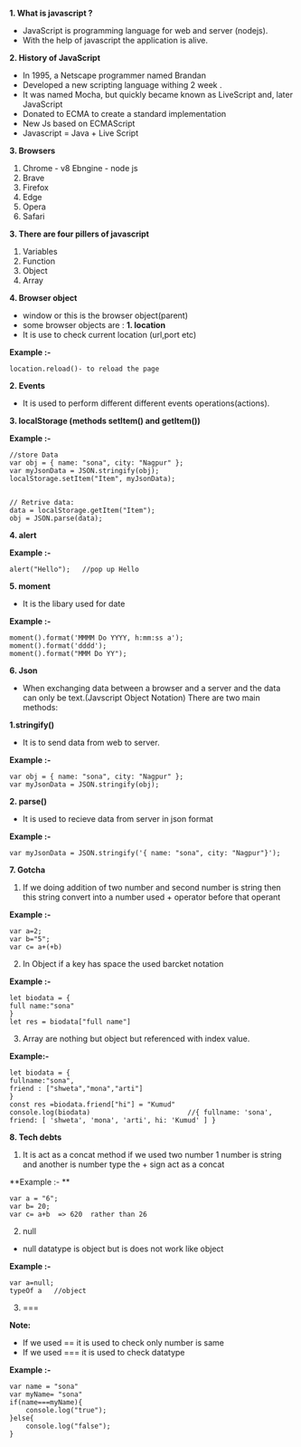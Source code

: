 **1. What is javascript ?**
- JavaScript is programming language for web and server (nodejs).
- With the help of javascript the application is alive.

**2. History of JavaScript**
- In 1995, a Netscape programmer named Brandan
- Developed a new scripting language withing 2 week .
- It was named Mocha, but quickly became known as LiveScript and, later JavaScript
- Donated to ECMA to create a standard implementation
- New Js based on ECMAScript
- Javascript = Java + Live Script

**3. Browsers**
1. Chrome - v8 Ebngine - node js
2. Brave
3. Firefox
4. Edge
5. Opera
6. Safari

**3. There are four pillers of javascript**
1. Variables
2. Function
3. Object
4. Array


**4. Browser object**
- window or this is the browser object(parent)
- some browser objects are :
**1. location**
- It is use to check current location  (url,port etc)

**Example :-**
``````
location.reload()- to reload the page
```````

**2. Events**
- It is used to perform different different events operations(actions).


**3. localStorage (methods setItem() and getItem())**

**Example :-**
```````
//store Data
var obj = { name: "sona", city: "Nagpur" };
var myJsonData = JSON.stringify(obj);
localStorage.setItem("Item", myJsonData);


// Retrive data:
data = localStorage.getItem("Item");
obj = JSON.parse(data);
```````
**4. alert**

**Example :-**
```````
alert("Hello");   //pop up Hello
```````

**5. moment**
- It is the libary used for date

**Example :-**
```````
moment().format('MMMM Do YYYY, h:mm:ss a');
moment().format('dddd');  
moment().format("MMM Do YY");   
```````
**6. Json**
- When exchanging data between a browser and a server and the data can only be text.(Javscript Object Notation)
There are two main methods:

**1.stringify()**
- It is to send data from web to server.

**Example :-**
``````````
var obj = { name: "sona", city: "Nagpur" };
var myJsonData = JSON.stringify(obj);
``````````
**2. parse()**
- It is used to recieve data from server in json format

**Example :-**
``````````
var myJsonData = JSON.stringify('{ name: "sona", city: "Nagpur"}');
``````````

**7. Gotcha**
1. If we doing addition of two number and second number is string then this string convert into a number used + operator before that operant

**Example :-**
``````````
var a=2;
var b="5";
var c= a+(+b)
``````````

2. In Object if a key has space the used barcket notation

**Example :-**
``````````
let biodata = {
full name:"sona"
}
let res = biodata["full name"]
``````````

3. Array are nothing but object but referenced with index value.

**Example:-**
``````````
let biodata = {
fullname:"sona",
friend : ["shweta","mona","arti"]
}
const res =biodata.friend["hi"] = "Kumud"
console.log(biodata)                        //{ fullname: 'sona', friend: [ 'shweta', 'mona', 'arti', hi: 'Kumud' ] }
``````````

**8. Tech debts**
1. It is act as a concat method if we used two number 1 number is string and another is number type the + sign act as a concat

**Example :- **
``````````
var a = "6";
var b= 20;
var c= a+b  => 620  rather than 26
``````````

2. null 
- null datatype is object but is does not work like object

**Example :-**
``````````
var a=null;
typeOf a   //object
``````````

3. ===

**Note:** 
- If we used == it is used to check only number is same
- If we used === it is used to check datatype

**Example :-**
``````````
var name = "sona"
var myName= "sona"
if(name===myName){
    console.log("true");
}else{
    console.log("false");
}
``````````






